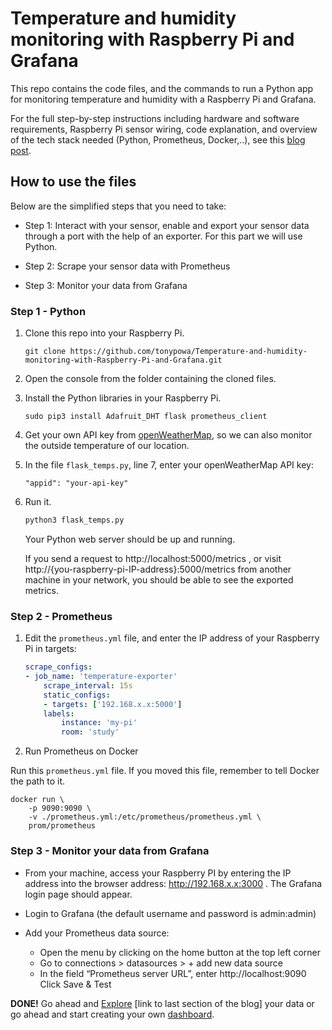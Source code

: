 # Temperature and humidity monitoring with Raspberry Pi and Grafana

This repo contains the code files, and the commands to run a Python app for monitoring temperature and humidity with a Raspberry Pi and Grafana.

For the full step-by-step instructions including hardware and software requirements, Raspberry Pi sensor wiring, code explanation, and overview of the tech stack needed (Python, Prometheus, Docker,..), see this [blog post](). 

## How to use the files

Below are the simplified steps that you need to take: 

- Step 1: Interact with your sensor, enable and export your sensor data through a port with the help of an exporter. For this part we will use Python. 

- Step 2: Scrape your sensor data with Prometheus
- Step 3: Monitor your data from Grafana

### Step 1 - Python

1. Clone this repo into your Raspberry Pi. 

    ``` git
    git clone https://github.com/tonypowa/Temperature-and-humidity-monitoring-with-Raspberry-Pi-and-Grafana.git
    ```

2. Open the console from the folder containing the cloned files.

3. Install the Python libraries in your Raspberry Pi.

    ```shell
    sudo pip3 install Adafruit_DHT flask prometheus_client
    ```

4. Get your own API key from [openWeatherMap](https://openweathermap.org/price#weather), so we can also monitor the outside temperature of our location.

5. In the file `flask_temps.py`, line 7, enter your openWeatherMap API key:

    ```
    "appid": "your-api-key"
    ```

6. Run it.

    ```python
    python3 flask_temps.py
    ```

    Your Python web server should be up and running.

    If you send a request to  http://localhost:5000/metrics , or visit http://{you-raspberry-pi-IP-address}:5000/metrics from another machine in your network, you should be able to see the exported metrics.

### Step 2 - Prometheus

1. Edit the `prometheus.yml` file, and enter the IP address of your Raspberry Pi in targets:

    ``` yml
    scrape_configs:
    - job_name: 'temperature-exporter'
        scrape_interval: 15s
        static_configs:
        - targets: ['192.168.x.x:5000']
        labels:
            instance: 'my-pi'
            room: 'study'
    ```

2. Run Prometheus on Docker

Run this `prometheus.yml` file. If you moved this file, remember to tell Docker the path to it.

``` shell
docker run \
    -p 9090:9090 \
    -v ./prometheus.yml:/etc/prometheus/prometheus.yml \
    prom/prometheus
```


### Step 3 - Monitor your data from Grafana

- From your machine, access your Raspberry PI by entering the IP address into the browser address: http://192.168.x.x:3000 . The Grafana login page should appear.

- Login to Grafana (the default username and password is admin:admin)

- Add your Prometheus data source:

    - Open the menu by clicking on the home button at the top left corner
    - Go to connections > datasources > + add new data source
    - In the field “Prometheus server URL”, enter http://localhost:9090
Click Save & Test


**DONE!** Go ahead and [Explore]() [link to last section of the blog] your data or go ahead and start creating your own [dashboard](https://snapshots.raintank.io/dashboard/snapshot/ASx53AjtGbFDw362bYHpOeJoEl9dTAVE).
